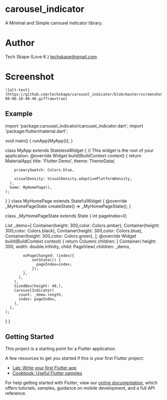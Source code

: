 # carousel_indicator

A Minimal and Simple carousel indicator library.

# Author

Tech Skape (Love K.) techskape@gmail.com

# Screenshot

    ![alt-text](https://github.com/techskape/carousel_indicator/blob/master/screenshots/2020-08-06-18-48-46.gif?raw=true)

## Example

import 'package:carousel_indicator/carousel_indicator.dart';
import 'package:flutter/material.dart';

void main() {
  runApp(MyApp());
}

class MyApp extends StatelessWidget {
  // This widget is the root of your application.
  @override
  Widget build(BuildContext context) {
    return MaterialApp(
      title: 'Flutter Demo',
      theme: ThemeData(
      
        primarySwatch: Colors.blue,
      
        visualDensity: VisualDensity.adaptivePlatformDensity,
      ),
      home: MyHomePage(),
    );
  }
}
class MyHomePage extends StatefulWidget {
  @override
  _MyHomePageState createState() => _MyHomePageState();
}

class _MyHomePageState extends State<MyHomePage> {
 int pageIndex=0;

  List<Widget> _demo=[
    Container(height: 300,color: Colors.amber),
              Container(height: 300,color: Colors.black),
              Container(height: 300,color: Colors.blue),
              Container(height: 300,color: Colors.green),
  ];
  @override
  Widget build(BuildContext context) {
    return Column(
      children: [
        Container(
          height: 300,
          width: double.infinity,
          child: PageView(
            children: _demo,
            
            onPageChanged: (index){
                setState(() {
                  pageIndex=index;
                });
            },
          ),
        ),
        SizedBox(height: 40,),
        CarouselIndicator(
          count: _demo.length,
          index: pageIndex,
        ),
      ],
    );
  }
}


## Getting Started

This project is a starting point for a Flutter application.

A few resources to get you started if this is your first Flutter project:

- [Lab: Write your first Flutter app](https://flutter.dev/docs/get-started/codelab)
- [Cookbook: Useful Flutter samples](https://flutter.dev/docs/cookbook)

For help getting started with Flutter, view our
[online documentation](https://flutter.dev/docs), which offers tutorials,
samples, guidance on mobile development, and a full API reference.
